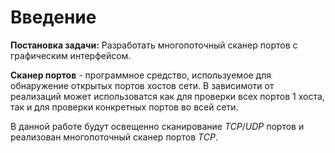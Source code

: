 # Введение
**Постановка задачи:** Разработать многопоточный сканер портов с графическим интерфейсом.

**Сканер портов** - программное средство, используемое для обнаружение открытых портов хостов сети. В зависимоти от реализаций может использоватся как для проверки всех портов 1 хоста, так и для проверки конкретных портов во всей сети.

В данной работе будут освещенно сканирование *TCP*/*UDP* портов и реализован  многопоточный сканер портов *TCP*.

